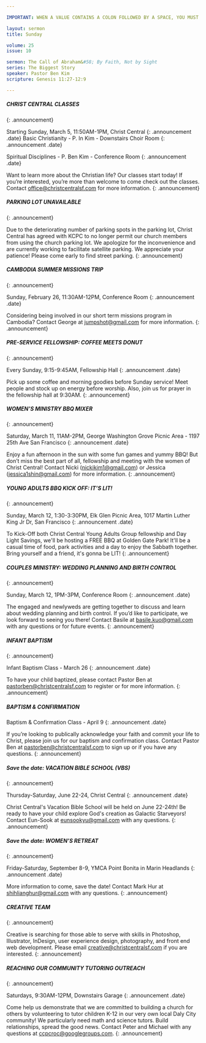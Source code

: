 ```yaml
---

IMPORTANT: WHEN A VALUE CONTAINS A COLON FOLLOWED BY A SPACE, YOU MUST USE &#58;

layout: sermon
title: Sunday

volume: 25
issue: 10

sermon: The Call of Abraham&#58; By Faith, Not by Sight
series: The Biggest Story
speaker: Pastor Ben Kim
scripture: Genesis 11:27-12:9

---
```


##### CHRIST CENTRAL CLASSES
{: .announcement}

Starting Sunday, March 5, 11:50AM-1PM, Christ Central
{: .announcement .date}
Basic Christianity - P. In Kim - Downstairs Choir Room
{: .announcement .date}

Spiritual Disciplines - P. Ben Kim - Conference Room
{: .announcement .date}

Want to learn more about the Christian life? Our classes start today! If you’re interested, you’re more than welcome to come check out the classes. Contact office@christcentralsf.com for more information. 
{: .announcement}

##### PARKING LOT UNAVAILABLE 
{: .announcement}

Due to the deteriorating number of parking spots in the parking lot, Christ Central has agreed with KCPC to no longer permit our church members from using the church parking lot. We apologize for the inconvenience and are currently working to facilitate satellite parking. We appreciate your patience! Please come early to find street parking. 
{: .announcement}

##### CAMBODIA SUMMER MISSIONS TRIP
{: .announcement}

Sunday, February 26, 11:30AM-12PM, Conference Room
{: .announcement .date}

Considering being involved in our short term missions program in Cambodia? Contact George at jumpshot@gmail.com for more information.
{: .announcement}

##### PRE-SERVICE FELLOWSHIP: COFFEE MEETS DONUT
{: .announcement}

Every Sunday, 9:15-9:45AM, Fellowship Hall
{: .announcement .date}

Pick up some coffee and morning goodies before Sunday service! Meet people and stock up on energy before worship. Also, join us for prayer in the fellowship hall at 9:30AM.
{: .announcement}

##### WOMEN’S MINISTRY BBQ MIXER
{: .announcement}

Saturday, March 11, 11AM-2PM, George Washington Grove Picnic Area - 1197 25th Ave San Francisco
{: .announcement .date}

Enjoy a fun afternoon in the sun with some fun games and yummy BBQ! But don’t miss the best part of all, fellowship and meeting with the women of Christ Central! Contact Nicki (nickikim1@gmail.com) or Jessica (jessica1shin@gmail.com) for more information.
{: .announcement}

##### YOUNG ADULTS BBQ KICK OFF: IT’S LIT!
{: .announcement}

Sunday, March 12, 1:30-3:30PM, Elk Glen Picnic Area, 1017 Martin Luther King Jr Dr, San Francisco
{: .announcement .date}

To Kick-Off both Christ Central Young Adults Group fellowship and Day Light Savings, we'll be hosting a FREE BBQ at Golden Gate Park! It'll be a casual time of food, park activities and a day to enjoy the Sabbath together. Bring yourself and a friend, it's gonna be LIT! 
{: .announcement}

##### COUPLES MINISTRY: WEDDING PLANNING AND BIRTH CONTROL
{: .announcement}

Sunday, March 12, 1PM-3PM, Conference Room
{: .announcement .date}

The engaged and newlyweds are getting together to discuss and learn about wedding planning and birth control. If you’d like to participate, we look forward to seeing you there! Contact Basile at basile.kuo@gmail.com with any questions or for future events.
{: .announcement}

##### INFANT BAPTISM
{: .announcement}

Infant Baptism Class - March 26
{: .announcement .date}

To have your child baptized, please contact Pastor Ben at pastorben@christcentralsf.com to register or for more information.
{: .announcement}

##### BAPTISM & CONFIRMATION
Baptism & Confirmation Class - April 9
{: .announcement .date}

If you’re looking to publically acknowledge your faith and commit your life to Christ, please join us for our baptism and confirmation class. Contact Pastor Ben at pastorben@christcentralsf.com to sign up or if you have any questions.
{: .announcement}

##### Save the date: VACATION BIBLE SCHOOL (VBS)
{: .announcement}

Thursday-Saturday, June 22-24, Christ Central
{: .announcement .date}

Christ Central's Vacation Bible School will be held on June 22-24th!  Be ready to have your child explore God's creation as Galactic Starveyors! Contact Eun-Sook at eunsookyu@gmail.com with any questions.
{: .announcement}

##### Save the date: WOMEN’S RETREAT
{: .announcement}

Friday-Saturday, September 8-9, YMCA Point Bonita in Marin Headlands
{: .announcement .date}

More information to come, save the date! Contact Mark Hur at shihlianghur@gmail.com with any questions.
{: .announcement}

##### CREATIVE TEAM
{: .announcement}

Creative is searching for those able to serve with skills in Photoshop, Illustrator, InDesign, user experience design, photography, and front end web development. Please email creative@christcentralsf.com if you are interested.
{: .announcement}

##### REACHING OUR COMMUNITY TUTORING OUTREACH
{: .announcement}

Saturdays, 9:30AM-12PM, Downstairs Garage
{: .announcement .date}

Come help us demonstrate that we are committed to building a church for others by volunteering to tutor children K-12 in our very own local Daly City community! We particularly need math and science tutors. Build relationships, spread the good news. Contact Peter and Michael with any questions at ccpcroc@googlegroups.com.
{: .announcement}

